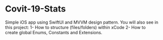 # Covit-19-Stats
Simple iOS app using SwiftUI and MVVM design pattern.
You will also see in this project:
1- How to structure (files/folders) within xCode
2- How to create global Enums, Constants and Extensions.
